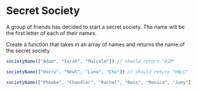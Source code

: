 # Secret Society
A group of friends has decided to start a secret society. The name will be the first letter of each of their names.

Create a function that takes in an array of names and returns the name of the secret society
```js
societyName(["Adam", "Sarah", "Malcolm"]) // should return "ASM"

societyName(["Harry", "Newt", "Luna", "Cho"]) // should return "HNLC"

societyName(["Phoebe", "Chandler", "Rachel", "Ross", "Monica", "Joey"]) // should return "PCRRMJ"
```
